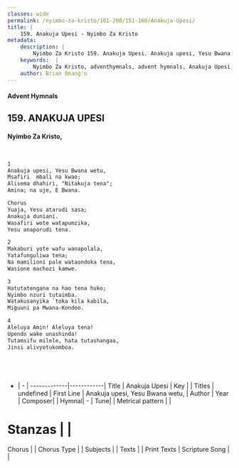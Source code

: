 ```yaml
---
classes: wide
permalink: /nyimbo-za-kristo/101-200/151-160/Anakuja-Upesi/
title: |
    159. Anakuja Upesi - Nyimbo Za Kristo
metadata:
    description: |
        Nyimbo Za Kristo 159. Anakuja Upesi. Anakuja upesi, Yesu Bwana wetu, Msafiri  mbali na kwao; Alisema dhahiri, "Nitakuja tena";  Amina; na uje, E Bwana.   Chorus Yuaja, Yesu atarudi sasa; Anakuja duniani. Wasafiri wote watapumzika, Yesu anaporudi tena.  
    keywords:  |
        Nyimbo Za Kristo, adventhymnals, advent hymnals, Anakuja Upesi, Anakuja upesi, Yesu Bwana wetu,. 
    author: Brian Onang'o
---
```


#### Advent Hymnals
## 159. ANAKUJA UPESI
####  Nyimbo Za Kristo,

```txt


1
Anakuja upesi, Yesu Bwana wetu,
Msafiri  mbali na kwao;
Alisema dhahiri, "Nitakuja tena"; 
Amina; na uje, E Bwana. 

Chorus
Yuaja, Yesu atarudi sasa;
Anakuja duniani.
Wasafiri wote watapumzika,
Yesu anaporudi tena.

2
Makaburi yote wafu wanapolala,
Yatafunguliwa tena;
Na mamilioni pale wataondoka tena,
Wasione machozi kamwe.

3
Hatutatengana na hao tena huko;
Nyimbo nzuri tutaimba.
Watakusanyika `toka kila kabila,
Miguuni pa Mwana-Kondoo.

4
Aleluya Amin! Aleluya tena!
Upendo wake unashinda!
Tutamsifu milele, hata tutashangaa,
Jinsi alivyotukomboa.






```

- |   -  |
-------------|------------|
Title | Anakuja Upesi |
Key |  |
Titles | undefined |
First Line | Anakuja upesi, Yesu Bwana wetu, |
Author | 
Year | 
Composer| |
Hymnal|  - |
Tune|  |
Metrical pattern | |
# Stanzas |  |
Chorus |  |
Chorus Type |  |
Subjects | |
Texts |  |
Print Texts | 
Scripture Song |  |
    
